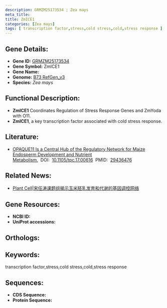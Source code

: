```yaml
---
description: GRMZM25173534 ; Zea mays
meta_title:
title: ZmICE1
categories: [Zea mays]
tags: [ transcription factor,stress,cold stress,cold,stress response ]
---
```


## Gene Details:
- **Gene ID:**	[GRMZM25173534]()
- **Gene Symbol:** ZmICE1
- **Gene Name:** 
- **Genome:** [B73 RefGen_v3]()
- **Species:** *Zea mays*

## Functional Description:
   - **ZmICE1** Coordinates Regulation of Stress Response Genes and ZmYoda with O11.
   - **ZmICE1**, a key transcription factor associated with cold stress response.

## Literature:
   - [OPAQUE11 Is a Central Hub of the Regulatory Network for Maize Endosperm Development and Nutrient Metabolism.]( https://academic.oup.com/plcell/article/30/2/375/6099111?login=true)&nbsp;&nbsp;DOI:&nbsp;&nbsp;[10.1105/tpc.17.00616](https://academic.oup.com/plcell/article/30/2/375/6099111?login=true)&nbsp;&nbsp;PMID:&nbsp;&nbsp;[29436476](https://pubmed.ncbi.nlm.nih.gov/29436476/)

## Related News:
   - [Plant Cell|宋任涛课题组揭示玉米胚乳发育和代谢的基因调控网络](https://mp.weixin.qq.com/s?__biz=MzIyOTY2NDYyNQ==&mid=2247487994&idx=1&sn=0a1d2178d6c6e4b8325342ac94250d58&chksm=e8be63e4dfc9eaf2e4f2663eccc106f1b5e9e84f7de5e512508f465c8d3da0a21ce047f41fba&scene=27#wechat_redirect)

## Gene Resources:
- **NCBI ID:** [](https://www.ncbi.nlm.nih.gov/gene/?term=)
- **UniProt accessions:** [](https://www.uniprot.org/uniprotkb//entry)

## Orthologs:

## Keywords:
transcription factor,stress,cold stress,cold,stress response

## Sequences:
- **CDS Sequence:**
- **Protein Sequence:**
